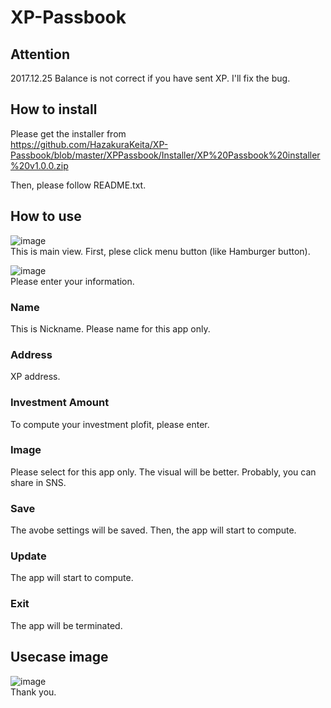 # XP-Passbook  
## Attention  
2017.12.25 Balance is not correct if you have sent XP. I'll fix the bug.  
## How to install
Please get the installer from  
https://github.com/HazakuraKeita/XP-Passbook/blob/master/XPPassbook/Installer/XP%20Passbook%20installer%20v1.0.0.zip

Then, please follow README.txt.  

## How to use  
![image](https://user-images.githubusercontent.com/8750367/34071209-1ab0e61c-e2b6-11e7-8aa2-6babeb177f15.png)  
This is main view. First, plese click menu button (like Hamburger button).  

![image](https://user-images.githubusercontent.com/8750367/34071223-52687b4c-e2b6-11e7-8c33-a8bd0e437125.png)  
Please enter your information.  
### Name  
This is Nickname. Please name for this app only.  
### Address  
XP address.  
### Investment Amount  
To compute your investment plofit, please enter.  
### Image  
Please select for this app only. The visual will be better. Probably, you can share in SNS.  
### Save  
The avobe settings will be saved. Then, the app will start to compute.  
### Update    
The app will start to compute.  
### Exit  
The app will be terminated.  

## Usecase image  
![image](https://user-images.githubusercontent.com/8750367/34071277-417a1d30-e2b7-11e7-95fe-eb9f23b8feb2.png)  
Thank you.

